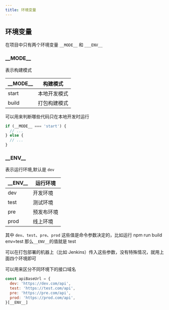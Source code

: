 ```yaml
---
title: 环境变量
---
```


## 环境变量

在项目中只有两个环境变量 `__MODE__` 和 `___ENV__`

### \_\_MODE\_\_

表示构建模式

| \_\_MODE\_\_ | 构建模式     |
| ------------ | ------------ |
| start        | 本地开发模式 |
| build        | 打包构建模式 |

可以用来判断哪些代码只在本地开发时运行

```js | pure
if (__MODE__ === 'start') {
  // ...
} else {
  // ...
}
```

### \_\_ENV\_\_

表示运行环境,默认是 `dev`

| \_\_ENV\_\_ | 运行环境   |
| ----------- | ---------- |
| dev         | 开发环境   |
| test        | 测试环境   |
| pre         | 预发布环境 |
| prod        | 线上环境   |

其中 `dev`、`test`、`pre`、`prod` 这些值是命令参数决定的，比如运行 npm run build env=test 那么`__ENV__`的值就是 test

可以在打包部署的机器上（比如 Jenkins）传入这些参数，没有特殊情况，就用上面四个环境即可

可以用来区分不同环境下的接口域名

```js | pure
const apiBaseUrl = {
  dev: 'https://dev.com/api',
  test: 'https://test.com/api',
  pre: 'https://pre.com/api',
  prod: 'https://prod.com/api',
}[__ENV__]
```
